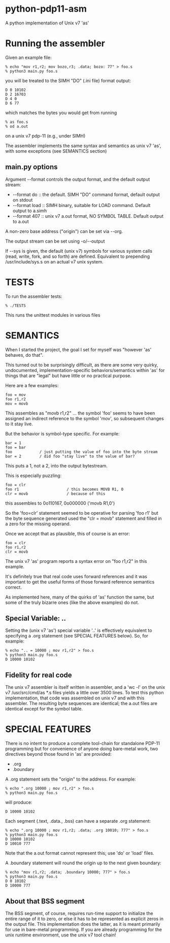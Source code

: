 # python-pdp11-asm
A python implementation of Unix v7 'as'

# Running the assembler

Given an example file:

    % echo "mov r1,r2; mov bozo,r3; .data; bozo: 77" > foo.s
    % python3 main.py foo.s

you will be treated to the SIMH "DO" (.ini file) format output:

    D 0 10102
    D 2 16703
    D 4 0
    D 6 77

which matches the bytes you would get from running

    % as foo.s
    % od a.out

on a unix v7 pdp-11 (e.g., under SIMH)

The assembler implements the same syntax and semantics as unix v7 'as', with some exceptions (see SEMANTICS section)

## main.py options

Argument --format controls the output format, and the default output stream:
 * --format do :: the default. SIMH "DO" command format, default output on stdout
 * --format load :: SIMH binary, suitable for LOAD command. Default output to a.simh
 * --format 407 :: unix v7 a.out format, NO SYMBOL TABLE. Default output to a.out

A non-zero base address ("origin") can be set via --org.

The output stream can be set using -o/--output

If --sys is given, the default (unix v7) symbols for various system calls (read, write, fork, and so forth) are defined. Equivalent to prepending /usr/include/sys.s on an actual v7 unix system.

# TESTS

To run the assembler tests:

    % ./TESTS

This runs the unittest modules in various files

# SEMANTICS

When I started the project, the goal I set for myself was "however 'as' behaves, do that".

This turned out to be surprisingly difficult, as there are some very quirky, undocumented, implementation-specific behaviors/semantics within 'as' for things that are "legal" but have little or no practical purpose.

Here are a few examples:

    foo = mov
    foo r1,r2
    mov = movb

This assembles as "movb r1,r2" ... the symbol 'foo' seems to have been assigned an indirect reference to the symbol 'mov', so subsequent changes to it stay live.

But the behavior is symbol-type specific. For example:

    bar = 1
    foo = bar
    foo            / just putting the value of foo into the byte stream
    bar = 2        / did foo "stay live" to the value of bar?

This puts a 1, not a 2, into the output bytestream.

This is especially puzzling:

    foo = clr
    foo r1                     / this becomes MOVB R1, 0
    clr = movb                 / because of this

this assembles to 0o110167, 0o000000   ('movb R1,0')

So the 'foo=clr' statement seemed to be operative for parsing 'foo r1' but the byte sequence generated used the "clr = movb" statement and filled in a zero for the missing operand.


Once we accept that as plausible, this of course is an error:

    foo = clr
    foo r1,r2
    clr = movb
    
The unix v7 'as' program reports a syntax error on "foo r1,r2" in this example.

It's definitely true that real code uses forward references and it was important to get the useful forms of those forward reference semantics correct.

As implemented here, many of the quirks of 'as' function the same, but some of the truly bizarre ones (like the above examples) do not.

## Special Variable: ..
Setting the (unix v7 'as') special variable '..' is effectively equivalent to specifying a .org statement (see SPECIAL FEATURES below). So, for example:

    % echo ".. = 10000 ; mov r1,r2" > foo.s
    % python3 main.py foo.s
    D 10000 10102


## Fidelity for real code

The unix v7 assembler is itself written in assembler, and a 'wc -l' on the unix v7 /usr/src/cmd/as *.s files yields a little over 3500 lines. To test this python implementation, that code was assembled on unix v7 and with this assembler. The resulting byte sequences are identical; the a.out files are identical except for the symbol table.

# SPECIAL FEATURES

There is no intent to produce a complete tool-chain for standalone PDP-11 programming but for convenience of anyone doing bare-metal work, two directives beyond those found in 'as' are provided:

 * .org
 * .boundary

A .org statement sets the "origin" to the address. For example:

    % echo ".org 10000 ; mov r1,r2" > foo.s
    % python3 main.py foo.s

will produce:

    D 10000 10102

Each segment (.text, .data., .bss) can have a separate .org statement:

    % echo ".org 10000 ; mov r1,r2; .data; .org 10010; 777" > foo.s
    % python3 main.py foo.s
    D 10000 10102
    D 10010 777

Note that the a.out format cannot represent this; use 'do' or 'load' files.

A .boundary statement will round the origin up to the next given boundary:

    % echo "mov r1,r2; .data; .boundary 10000; 777" > foo.s
    % python3 main.py foo.s
    D 0 10102
    D 10000 777

## About that BSS segment
The BSS segment, of course, requires run-time support to initialize the entire range of it to zero, or else it has to be represented as explicit zeros in the output file. This implementation does the latter, as it is meant primarily for use in bare-metal programming. If you are already programming for the unix runtime environment, use the unix v7 tool chain!
